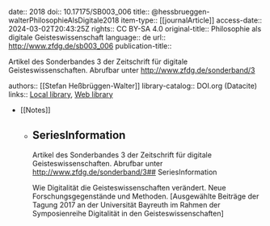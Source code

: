 date:: 2018
doi:: 10.17175/SB003_006
title:: @hessbrueggen-walterPhilosophieAlsDigitale2018
item-type:: [[journalArticle]]
access-date:: 2024-03-02T20:43:25Z
rights:: CC BY-SA 4.0
original-title:: Philosophie als digitale Geisteswissenschaft
language:: de
url:: http://www.zfdg.de/sb003_006
publication-title:: <p>Artikel des Sonderbandes 3 der Zeitschrift für digitale Geisteswissenschaften. Abrufbar unter http://www.zfdg.de/sonderband/3</p>
authors:: [[Stefan Heßbrüggen-Walter]]
library-catalog:: DOI.org (Datacite)
links:: [Local library](zotero://select/groups/2386895/items/THR6D5MZ), [Web library](https://www.zotero.org/groups/2386895/items/THR6D5MZ)

- [[Notes]]
	- ## SeriesInformation
	  
	  Artikel des Sonderbandes 3 der Zeitschrift für digitale Geisteswissenschaften. Abrufbar unter http://www.zfdg.de/sonderband/3## SeriesInformation
	  
	  Wie Digitalität die Geisteswissenschaften verändert. Neue Forschungsgegenstände und Methoden. [Ausgewählte Beiträge der Tagung 2017 an der Universität Bayreuth im Rahmen der Symposienreihe Digitalität in den Geisteswissenschaften]